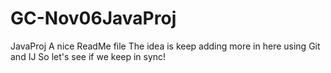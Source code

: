 # GC-Nov06JavaProj
JavaProj
A nice ReadMe file
The idea is keep adding more in here using Git and IJ
So let's see if we keep in sync!
